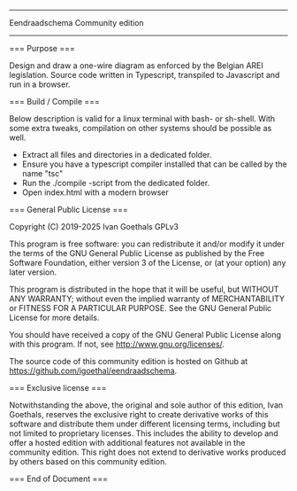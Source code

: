 ****************************************************
Eendraadschema Community edition
****************************************************

=== Purpose ===

Design and draw a one-wire diagram as enforced by the Belgian AREI legislation.
Source code written in Typescript, transpiled to Javascript and run in a browser.

=== Build / Compile ===

Below description is valid for a linux terminal with bash- or sh-shell.
With some extra tweaks, compilation on other systems should be possible as well.

- Extract all files and directories in a dedicated folder.
- Ensure you have a typescript compiler installed that can be called by the name "tsc"
- Run the ./compile -script from the dedicated folder.
- Open index.html with a modern browser

=== General Public License ===

Copyright (C) 2019-2025  Ivan Goethals GPLv3

This program is free software: you can redistribute it and/or modify it 
under the terms of the GNU General Public License as published by the 
Free Software Foundation, either version 3 of the License, or (at your option)
any later version.

This program is distributed in the hope that it will be useful, but 
WITHOUT ANY WARRANTY; without even the implied warranty of MERCHANTABILITY or
FITNESS FOR A PARTICULAR PURPOSE.  See the GNU General Public License for 
more details.

You should have received a copy of the GNU General Public License
along with this program.  If not, see http://www.gnu.org/licenses/.

The source code of this community edition is hosted on Github at
https://github.com/igoethal/eendraadschema.

=== Exclusive license ===

Notwithstanding the above, the original and sole author of this edition, 
Ivan Goethals, reserves the exclusive right to create derivative works of 
this software and distribute them under different licensing terms, including
but not limited to proprietary licenses. This includes the ability to develop
and offer a hosted edition with additional features not available in the
community edition. This right does not extend to derivative works produced by
others based on this community edition.

=== End of Document ===
